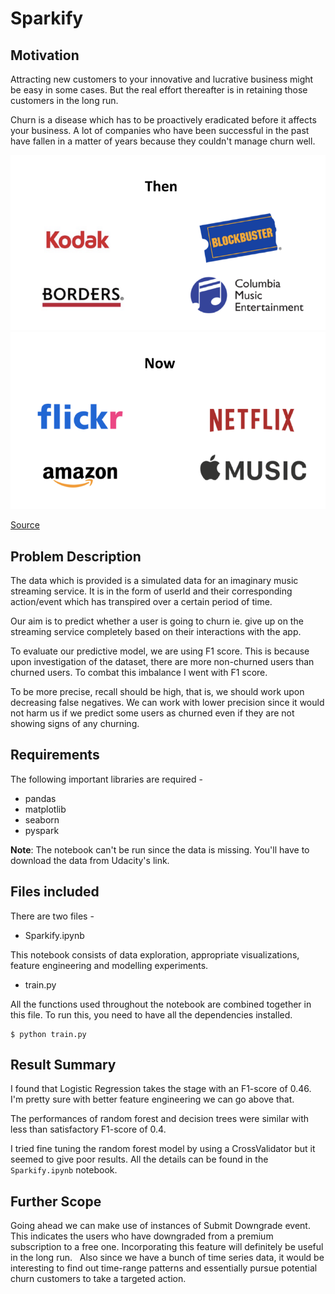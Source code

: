# Sparkify

## Motivation 
Attracting new customers to your innovative and lucrative business might be easy in some cases. But the real effort thereafter is in retaining those customers in the long run. 

Churn is a disease which has to be proactively eradicated before it affects your business. A lot of companies who have been successful in the past have fallen in a matter of years because they couldn't manage churn well. 


![Before](churn_companies.png)
![After](churn_companies_2.png)

[Source](https://medium.com/@MaraxAI/part-1-what-is-churn-and-why-should-consumer-internet-companies-worry-about-it-c032af93f26d)

## Problem Description

The data which is provided is a simulated data for an imaginary music streaming service. It is in the form of userId and their corresponding action/event which has transpired over a certain period of time.

Our aim is to predict whether a user is going to churn ie. give up on the streaming service completely based on their interactions with the app. 

To evaluate our predictive model, we are using F1 score. This is because upon investigation of the dataset, there are more non-churned users than churned users. To combat this imbalance I went with F1 score.

To be more precise, recall should be high, that is, we should work upon decreasing false negatives. We can work with lower precision since it would not harm us if we predict some users as churned even if they are not showing signs of any churning.

## Requirements

The following important libraries are required - 
* pandas
* matplotlib
* seaborn
* pyspark

**Note**: The notebook can't be run since the data is missing. You'll have to download the data from Udacity's link. 

## Files included

There are two files - 
* Sparkify.ipynb

This notebook consists of data exploration, appropriate visualizations, feature engineering and modelling experiments.

* train.py

All the functions used throughout the notebook are combined together in this file. To run this, you need to have all the dependencies installed.

```
$ python train.py
```

## Result Summary

I found that Logistic Regression takes the stage with an F1-score of 0.46. I'm pretty sure with better feature engineering we can go above that.

The performances of random forest and decision trees were similar with less than satisfactory F1-score of 0.4. 

I tried fine tuning the random forest model by using a CrossValidator but it seemed to give poor results. All the details can be found in the `Sparkify.ipynb` notebook.

## Further Scope

Going ahead we can make use of instances of Submit Downgrade event. This indicates the users who have downgraded from a premium subscription to a free one. Incorporating this feature will definitely be useful in the long run.
 
Also since we have a bunch of time series data, it would be interesting to find out time-range patterns and essentially pursue potential churn customers to take a targeted action.